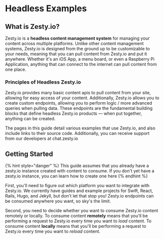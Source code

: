 # Headless Examples

## What is Zesty.io?

Zesty.io is a **headless content management system** for managing your content across multiple platforms. Unlike other content management systems, Zesty.io is designed from the ground up to be customizable to your needs, meaning that you can pull content from Zesty.io and put it anywhere. Whether it's an iOS App, a menu board, or even a Raspberry Pi Application, anything that can connect to the internet can pull content from one place.

### Principles of Headless Zesty.io

Zesty.io provides many basic content apis to pull content from your site, allowing for easy access of your content. Additionally, Zesty.io allows you to create custom endpoints, allowing you to perform logic / more advanced queries when pulling data. These endpoints are the fundamental building blocks that define headless Zesty.io products — when put together, anything can be created.

The pages in this guide detail various examples that use Zesty.io, and also include links to their source code. Additionally, you can receive support from our developers at chat.zesty.io

## Getting Started

{% hint style="danger" %}
This guide assumes that you already have a zesty.io instance created with content to consume. If you don't yet have a zesty.io instance, you can learn how to create one here
{% endhint %}

First, you'll need to figure out which platform you want to integrate with Zesty.io. We currently have guides and example projects for Swift, React, Rails, Hugo, and Jekyll, but don't let that stop you! Zesty.io endpoints can be consumed anywhere you want, so sky's the limit.

Second, you need to decide whether you want to consume Zesty.io content remotely or locally. To consume content **remotely** means that you'll be performing a request to Zesty.io every time you want to _load_ content. To consume content **locally** means that you'll be performing a request to Zesty.io every time you want to _reload_ content.

